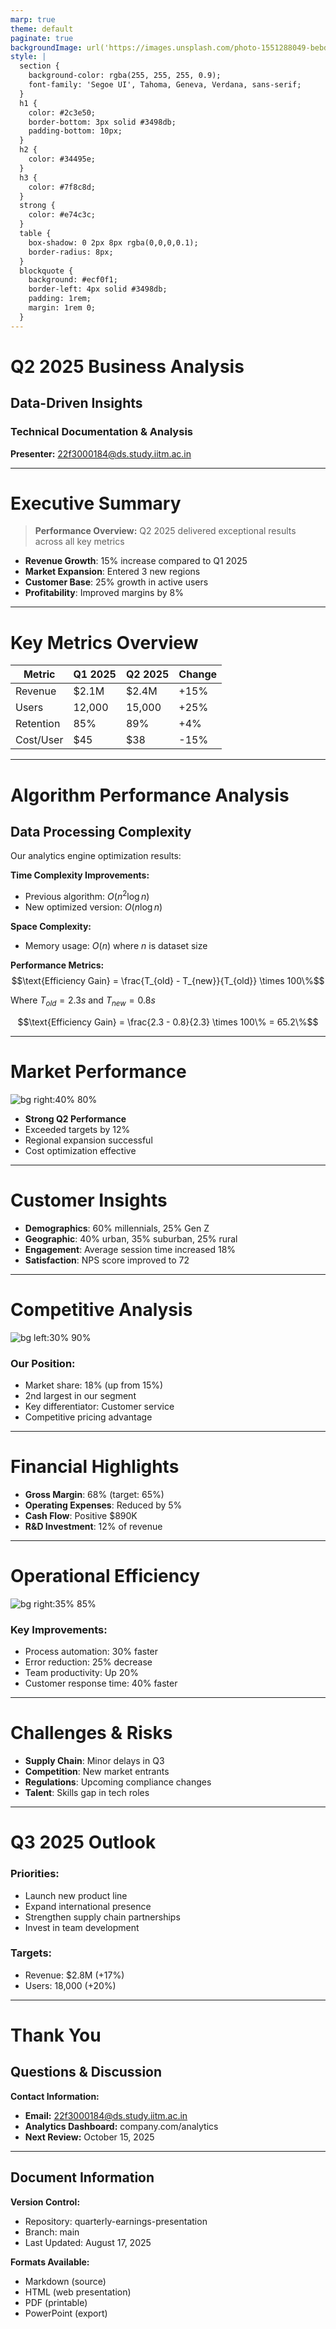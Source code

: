 ```yaml
---
marp: true
theme: default
paginate: true
backgroundImage: url('https://images.unsplash.com/photo-1551288049-bebda4e38f71?ixlib=rb-4.0.3&auto=format&fit=crop&w=1950&q=80')
style: |
  section {
    background-color: rgba(255, 255, 255, 0.9);
    font-family: 'Segoe UI', Tahoma, Geneva, Verdana, sans-serif;
  }
  h1 {
    color: #2c3e50;
    border-bottom: 3px solid #3498db;
    padding-bottom: 10px;
  }
  h2 {
    color: #34495e;
  }
  h3 {
    color: #7f8c8d;
  }
  strong {
    color: #e74c3c;
  }
  table {
    box-shadow: 0 2px 8px rgba(0,0,0,0.1);
    border-radius: 8px;
  }
  blockquote {
    background: #ecf0f1;
    border-left: 4px solid #3498db;
    padding: 1rem;
    margin: 1rem 0;
  }
---
```


<!-- _backgroundImage: url('https://images.unsplash.com/photo-1557804506-669a67965ba0?ixlib=rb-4.0.3&auto=format&fit=crop&w=1974&q=80') -->
<!-- _color: white -->
<!-- _class: lead -->

# Q2 2025 Business Analysis
## Data-Driven Insights

### Technical Documentation & Analysis
**Presenter:** 22f3000184@ds.study.iitm.ac.in

---

<!-- _backgroundImage: url('https://images.unsplash.com/photo-1460925895917-afdab827c52f?ixlib=rb-4.0.3&auto=format&fit=crop&w=2015&q=80') -->
<!-- _class: invert -->

# Executive Summary

> **Performance Overview:** Q2 2025 delivered exceptional results across all key metrics

- **Revenue Growth**: 15% increase compared to Q1 2025
- **Market Expansion**: Entered 3 new regions
- **Customer Base**: 25% growth in active users
- **Profitability**: Improved margins by 8%

---

# Key Metrics Overview

| Metric | Q1 2025 | Q2 2025 | Change |
|--------|---------|---------|--------|
| Revenue | $2.1M | $2.4M | +15% |
| Users | 12,000 | 15,000 | +25% |
| Retention | 85% | 89% | +4% |
| Cost/User | $45 | $38 | -15% |

---

# Algorithm Performance Analysis

## Data Processing Complexity

Our analytics engine optimization results:

**Time Complexity Improvements:**
- Previous algorithm: $O(n^2 \log n)$
- New optimized version: $O(n \log n)$

**Space Complexity:**
- Memory usage: $O(n)$ where $n$ is dataset size

**Performance Metrics:**
$$\text{Efficiency Gain} = \frac{T_{old} - T_{new}}{T_{old}} \times 100\%$$

Where $T_{old} = 2.3s$ and $T_{new} = 0.8s$

$$\text{Efficiency Gain} = \frac{2.3 - 0.8}{2.3} \times 100\% = 65.2\%$$

---

# Market Performance

![bg right:40% 80%](https://via.placeholder.com/400x300/4CAF50/FFFFFF?text=Revenue+Growth+Chart)

- **Strong Q2 Performance**
- Exceeded targets by 12%
- Regional expansion successful
- Cost optimization effective

---

# Customer Insights

- **Demographics**: 60% millennials, 25% Gen Z
- **Geographic**: 40% urban, 35% suburban, 25% rural  
- **Engagement**: Average session time increased 18%
- **Satisfaction**: NPS score improved to 72

---

# Competitive Analysis

![bg left:30% 90%](https://via.placeholder.com/300x200/2196F3/FFFFFF?text=Market+Share)

### Our Position:
- Market share: 18% (up from 15%)
- 2nd largest in our segment
- Key differentiator: Customer service
- Competitive pricing advantage

---

# Financial Highlights

- **Gross Margin**: 68% (target: 65%)
- **Operating Expenses**: Reduced by 5%
- **Cash Flow**: Positive $890K
- **R&D Investment**: 12% of revenue

---

# Operational Efficiency

![bg right:35% 85%](https://via.placeholder.com/350x250/FF9800/FFFFFF?text=Efficiency+Metrics)

### Key Improvements:
- Process automation: 30% faster
- Error reduction: 25% decrease  
- Team productivity: Up 20%
- Customer response time: 40% faster

---

# Challenges & Risks

- **Supply Chain**: Minor delays in Q3
- **Competition**: New market entrants
- **Regulations**: Upcoming compliance changes
- **Talent**: Skills gap in tech roles

---

# Q3 2025 Outlook

### Priorities:
- Launch new product line
- Expand international presence  
- Strengthen supply chain partnerships
- Invest in team development

### Targets:
- Revenue: $2.8M (+17%)
- Users: 18,000 (+20%)

---

<!-- _backgroundImage: url('https://images.unsplash.com/photo-1551288049-bebda4e38f71?ixlib=rb-4.0.3&auto=format&fit=crop&w=1950&q=80') -->
<!-- _class: lead -->

# Thank You
## Questions & Discussion

**Contact Information:**
- **Email:** 22f3000184@ds.study.iitm.ac.in
- **Analytics Dashboard:** company.com/analytics
- **Next Review:** October 15, 2025

---

<!-- _paginate: false -->
<!-- _class: invert -->

## Document Information

**Version Control:**
- Repository: quarterly-earnings-presentation
- Branch: main
- Last Updated: August 17, 2025

**Formats Available:**
- Markdown (source)
- HTML (web presentation)
- PDF (printable)
- PowerPoint (export)
